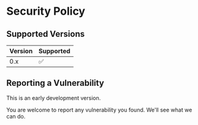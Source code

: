 # Security Policy

## Supported Versions

| Version | Supported          |
| ------- | ------------------ |
| 0.x     | :white_check_mark: |               |


## Reporting a Vulnerability

This is an early development version.

You are welcome to report any vulnerability you found.
We'll see what we can do.

